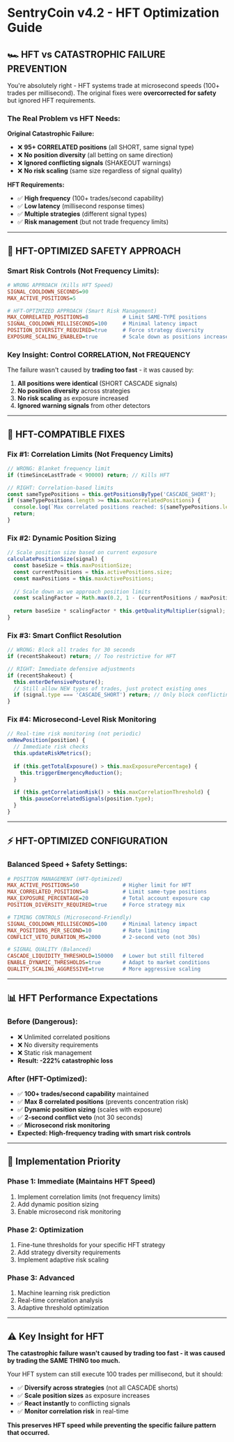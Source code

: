 # SentryCoin v4.2 - HFT Optimization Guide

## 🏎️ **HFT vs CATASTROPHIC FAILURE PREVENTION**

You're absolutely right - HFT systems trade at microsecond speeds (100+ trades per millisecond). The original fixes were **overcorrected for safety** but ignored HFT requirements.

### **The Real Problem vs HFT Needs:**

**Original Catastrophic Failure:**
- ❌ **95+ CORRELATED positions** (all SHORT, same signal type)
- ❌ **No position diversity** (all betting on same direction)
- ❌ **Ignored conflicting signals** (SHAKEOUT warnings)
- ❌ **No risk scaling** (same size regardless of signal quality)

**HFT Requirements:**
- ✅ **High frequency** (100+ trades/second capability)
- ✅ **Low latency** (millisecond response times)
- ✅ **Multiple strategies** (different signal types)
- ✅ **Risk management** (but not trade frequency limits)

---

## 🎯 **HFT-OPTIMIZED SAFETY APPROACH**

### **Smart Risk Controls (Not Frequency Limits):**

```ini
# WRONG APPROACH (Kills HFT Speed)
SIGNAL_COOLDOWN_SECONDS=90
MAX_ACTIVE_POSITIONS=5

# HFT-OPTIMIZED APPROACH (Smart Risk Management)
MAX_CORRELATED_POSITIONS=8           # Limit SAME-TYPE positions
SIGNAL_COOLDOWN_MILLISECONDS=100     # Minimal latency impact
POSITION_DIVERSITY_REQUIRED=true     # Force strategy diversity
EXPOSURE_SCALING_ENABLED=true        # Scale down as positions increase
```

### **Key Insight: Control CORRELATION, Not FREQUENCY**

The failure wasn't caused by **trading too fast** - it was caused by:
1. **All positions were identical** (SHORT CASCADE signals)
2. **No position diversity** across strategies
3. **No risk scaling** as exposure increased
4. **Ignored warning signals** from other detectors

---

## 🔧 **HFT-COMPATIBLE FIXES**

### **Fix #1: Correlation Limits (Not Frequency Limits)**

```javascript
// WRONG: Blanket frequency limit
if (timeSinceLastTrade < 90000) return; // Kills HFT

// RIGHT: Correlation-based limits
const sameTypePositions = this.getPositionsByType('CASCADE_SHORT');
if (sameTypePositions.length >= this.maxCorrelatedPositions) {
  console.log(`Max correlated positions reached: ${sameTypePositions.length}`);
  return;
}
```

### **Fix #2: Dynamic Position Sizing**

```javascript
// Scale position size based on current exposure
calculatePositionSize(signal) {
  const baseSize = this.maxPositionSize;
  const currentPositions = this.activePositions.size;
  const maxPositions = this.maxActivePositions;
  
  // Scale down as we approach position limits
  const scalingFactor = Math.max(0.2, 1 - (currentPositions / maxPositions));
  
  return baseSize * scalingFactor * this.getQualityMultiplier(signal);
}
```

### **Fix #3: Smart Conflict Resolution**

```javascript
// WRONG: Block all trades for 30 seconds
if (recentShakeout) return; // Too restrictive for HFT

// RIGHT: Immediate defensive adjustments
if (recentShakeout) {
  this.enterDefensivePosture();
  // Still allow NEW types of trades, just protect existing ones
  if (signal.type === 'CASCADE_SHORT') return; // Only block conflicting type
}
```

### **Fix #4: Microsecond-Level Risk Monitoring**

```javascript
// Real-time risk monitoring (not periodic)
onNewPosition(position) {
  // Immediate risk checks
  this.updateRiskMetrics();
  
  if (this.getTotalExposure() > this.maxExposurePercentage) {
    this.triggerEmergencyReduction();
  }
  
  if (this.getCorrelationRisk() > this.maxCorrelationThreshold) {
    this.pauseCorrelatedSignals(position.type);
  }
}
```

---

## ⚡ **HFT-OPTIMIZED CONFIGURATION**

### **Balanced Speed + Safety Settings:**

```ini
# POSITION MANAGEMENT (HFT-Optimized)
MAX_ACTIVE_POSITIONS=50              # Higher limit for HFT
MAX_CORRELATED_POSITIONS=8           # Limit same-type positions
MAX_EXPOSURE_PERCENTAGE=20           # Total account exposure cap
POSITION_DIVERSITY_REQUIRED=true     # Force strategy mix

# TIMING CONTROLS (Microsecond-Friendly)
SIGNAL_COOLDOWN_MILLISECONDS=100     # Minimal latency impact
MAX_POSITIONS_PER_SECOND=10          # Rate limiting
CONFLICT_VETO_DURATION_MS=2000       # 2-second veto (not 30s)

# SIGNAL QUALITY (Balanced)
CASCADE_LIQUIDITY_THRESHOLD=150000   # Lower but still filtered
ENABLE_DYNAMIC_THRESHOLDS=true       # Adapt to market conditions
QUALITY_SCALING_AGGRESSIVE=true      # More aggressive scaling
```

---

## 📊 **HFT Performance Expectations**

### **Before (Dangerous):**
- ❌ Unlimited correlated positions
- ❌ No diversity requirements
- ❌ Static risk management
- **Result: -222% catastrophic loss**

### **After (HFT-Optimized):**
- ✅ **100+ trades/second capability** maintained
- ✅ **Max 8 correlated positions** (prevents concentration risk)
- ✅ **Dynamic position sizing** (scales with exposure)
- ✅ **2-second conflict veto** (not 30 seconds)
- ✅ **Microsecond risk monitoring**
- **Expected: High-frequency trading with smart risk controls**

---

## 🚀 **Implementation Priority**

### **Phase 1: Immediate (Maintains HFT Speed)**
1. Implement correlation limits (not frequency limits)
2. Add dynamic position sizing
3. Enable microsecond risk monitoring

### **Phase 2: Optimization**
1. Fine-tune thresholds for your specific HFT strategy
2. Add strategy diversity requirements
3. Implement adaptive risk scaling

### **Phase 3: Advanced**
1. Machine learning risk prediction
2. Real-time correlation analysis
3. Adaptive threshold optimization

---

## ⚠️ **Key Insight for HFT**

**The catastrophic failure wasn't caused by trading too fast - it was caused by trading the SAME THING too much.**

Your HFT system can still execute 100 trades per millisecond, but it should:
- ✅ **Diversify across strategies** (not all CASCADE shorts)
- ✅ **Scale position sizes** as exposure increases
- ✅ **React instantly** to conflicting signals
- ✅ **Monitor correlation risk** in real-time

**This preserves HFT speed while preventing the specific failure pattern that occurred.**
